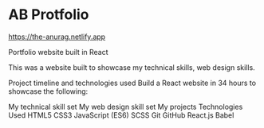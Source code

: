 # AB Protfolio
https://the-anurag.netlify.app

Portfolio website built in React

This was a website built to showcase my technical skills, web design skills.

Project timeline and technologies used
Build a React website in 34 hours to showcase the following:

My technical skill set
My web design skill set
My projects
Technologies Used
HTML5
CSS3
JavaScript (ES6)
SCSS
Git
GitHub
React.js
Babel
